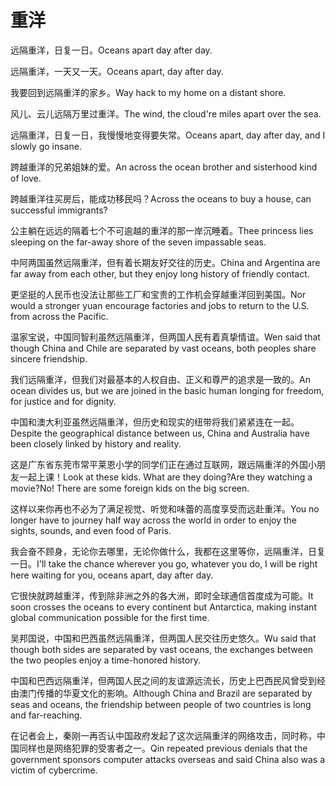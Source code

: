 # 重洋

<p><span class="chinese">远隔重洋，日复一日。</span><span class="english">Oceans apart day after day.</span></p>

<p><span class="chinese">远隔重洋，一天又一天。</span><span class="english">Oceans apart, day after day.</span></p>

<p><span class="chinese">我要回到远隔重洋的家乡。</span><span class="english">Way hack to my home on a distant shore.</span></p>

<p><span class="chinese">风儿、云儿远隔万里过重洋。</span><span class="english">The wind, the cloud're miles apart over the sea.</span></p>

<p><span class="chinese">远隔重洋，日复一日，我慢慢地变得要失常。</span><span class="english">Oceans apart, day after day, and I slowly go insane.</span></p>

<p><span class="chinese">跨越重洋的兄弟姐妹的爱。</span><span class="english">An across the ocean brother and sisterhood kind of love.</span></p>

<p><span class="chinese">跨越重洋往买房后，能成功移民吗？</span><span class="english">Across the oceans to buy a house, can successful immigrants?</span></p>

<p><span class="chinese">公主躺在远远的隔着七个不可逾越的重洋的那一岸沉睡着。</span><span class="english">Thee princess lies sleeping on the far-away shore of the seven impassable seas.</span></p>

<p><span class="chinese">中阿两国虽然远隔重洋，但有着长期友好交往的历史。</span><span class="english">China and Argentina are far away from each other, but they enjoy long history of friendly contact.</span></p>

<p><span class="chinese">更坚挺的人民币也没法让那些工厂和宝贵的工作机会穿越重洋回到美国。</span><span class="english">Nor would a stronger yuan encourage factories and jobs to return to the U.S. from across the Pacific.</span></p>

<p><span class="chinese">温家宝说，中国同智利虽然远隔重洋，但两国人民有着真挚情谊。</span><span class="english">Wen said that though China and Chile are separated by vast oceans, both peoples share sincere friendship.</span></p>

<p><span class="chinese">我们远隔重洋，但我们对最基本的人权自由、正义和尊严的追求是一致的。</span><span class="english">An ocean divides us, but we are joined in the basic human longing for freedom, for justice and for dignity.</span></p>

<p><span class="chinese">中国和澳大利亚虽然远隔重洋，但历史和现实的纽带将我们紧紧连在一起。</span><span class="english">Despite the geographical distance between us, China and Australia have been closely linked by history and reality.</span></p>

<p><span class="chinese">这是广东省东莞市常平莱恩小学的同学们正在通过互联网，跟远隔重洋的外国小朋友一起上课！</span><span class="english">Look at these kids. What are they doing?Are they watching a movie?No! There are some foreign kids on the big screen.</span></p>

<p><span class="chinese">这样以来你再也不必为了满足视觉、听觉和味蕾的高度享受而远赴重洋。</span><span class="english">You no longer have to journey half way across the world in order to enjoy the sights, sounds, and even food of Paris.</span></p>

<p><span class="chinese">我会奋不顾身，无论你去哪里，无论你做什么，我都在这里等你，远隔重洋，日复一日。</span><span class="english">I'll take the chance wherever you go, whatever you do, I will be right here waiting for you, oceans apart, day after day.</span></p>

<p><span class="chinese">它很快就跨越重洋，传到除非洲之外的各大洲，即时全球通信首度成为可能。</span><span class="english">It soon crosses the oceans to every continent but Antarctica, making instant global communication possible for the first time.</span></p>

<p><span class="chinese">吴邦国说，中国和巴西虽然远隔重洋，但两国人民交往历史悠久。</span><span class="english">Wu said that though both sides are separated by vast oceans, the exchanges between the two peoples enjoy a time-honored history.</span></p>

<p><span class="chinese">中国和巴西远隔重洋，但两国人民之间的友谊源远流长，历史上巴西民风曾受到经由澳门传播的华夏文化的影响。</span><span class="english">Although China and Brazil are separated by seas and oceans, the friendship between people of two countries is long and far-reaching.</span></p>

<p><span class="chinese">在记者会上，秦刚一再否认中国政府发起了这次远隔重洋的网络攻击，同时称，中国同样也是网络犯罪的受害者之一。</span><span class="english">Qin repeated previous denials that the government sponsors computer attacks overseas and said China also was a victim of cybercrime.</span></p>

